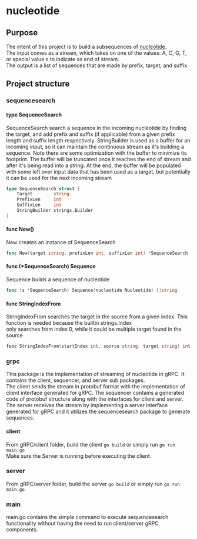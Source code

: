 # nucleotide

## Purpose

The intent of this project is to build a subsequences of [nucleotide](https://en.m.wikipedia.org/wiki/Nucleotide).  
The input comes as a stream, which takes on one of the values: A, C, G, T, or special value ε to indicate as end of stream.  
The output is a list of sequences that are made by prefix, target, and suffix.  

## Project structure

### sequencesearch

#### type SequenceSearch

SequenceSearch search a sequence in the incoming nucleotide by finding the target, and add prefix and suffix (if applicable)
from a given  prefix length and suffix length respectively.
StringBuilder is used as a buffer for an incoming input, so it can maintain the continuous stream as it's building a sequence.
Note there are some optimization with the buffer to minimize its footprint.
The buffer will be truncated once it reaches the end of stream and after it's being read into a string.
At the end, the buffer will be populated with some left over input data that has been used as a target, but potentially
it can be used for the next incoming stream

``` go
type SequenceSearch struct {
    Target        string
    PrefixLen     int
    SuffixLen     int
    StringBuilder strings.Builder
}
```

#### func New()

New creates an instance of SequenceSearch

``` go
func New(target string, prefixLen int, suffixLen int) *SequenceSearch
```

#### func (*SequenceSearch) Sequence

Sequence builds a sequence of nucleotide

``` go
func (s *SequenceSearch) Sequence(nucleotide Nucleotide) []string
```

#### func StringIndexFrom

StringIndexFrom searches the target in the source from a given index.  This function is needed because the builtin strings.Index  
only searches from index 0, while it could be multiple target found in the source

``` go
func StringIndexFrom(startIndex int, source string, target string) int
```

### grpc

This package is the implementation of streaming of nucleotide in gRPC.  It contains the client, sequencer, and server sub packages.  
The client sends the stream in protobuf format with the implementation of client interface generated for gRPC.  The sequencer contains a generated code of protobuf structure along with the interfaces for client and server.  The server receives the stream by implementing a server interface generated for gRPC and it utilizes the sequencesearch package to generate sequences.

#### client

From gRPC/client folder, build the client `go build` or simply run `go run main.go`  
Make sure the Server is running before executing the client.

### server

From gRPC/server folder, build the server `go build` or simply run `go run main.go`

### main

main.go contains the simple command to execute sequencesearch functionality without having the need to run client/server gRPC components.
